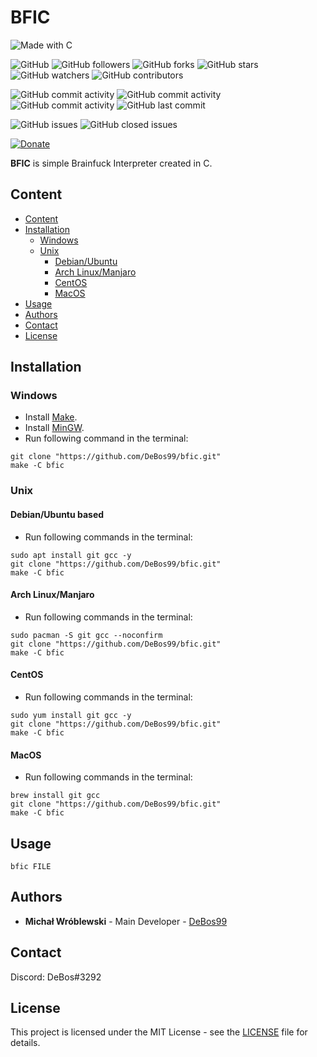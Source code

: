 # BFIC

![Made with C](https://img.shields.io/badge/made%20with-c-0.svg?color=cc2020&labelColor=ff3030&logo=data%3Aimage%2Fsvg%2Bxml%3Bbase64%2CPHN2ZyB4bWxucz0iaHR0cDovL3d3dy53My5vcmcvMjAwMC9zdmciIHZpZXdCb3g9IjAgMCAxMjggMTI4Ij48cGF0aCBmaWxsPSIjNjU5QUQzIiBkPSJNMTE1IDMxTDY3IDNsLTMtMS0zIDEtNDggMjhjLTIgMS0zIDMtMyA1djU2bDEgMyAxMDctNjItMy0yeiIvPjxwYXRoIGZpbGw9IiMwMzU5OUMiIGQ9Ik0xMSA5NWwyIDIgNDggMjggMyAxIDMtMSA0OC0yOGMyLTEgMy0zIDMtNVYzNmwtMS0zTDExIDk1eiIvPjxwYXRoIGZpbGw9IiNmZmYiIGQ9Ik04NSA3NmEyNSAyNSAwIDEgMSAwLTI0bDEzLTdhNDAgNDAgMCAxIDAgMCAzOWwtMTMtOHoiLz48L3N2Zz4%3D&style=for-the-badge)

![GitHub](https://img.shields.io/github/license/DeBos99/bfic.svg?color=2020cc&labelColor=5050ff&style=for-the-badge)
![GitHub followers](https://img.shields.io/github/followers/DeBos99.svg?color=2020cc&labelColor=5050ff&style=for-the-badge)
![GitHub forks](https://img.shields.io/github/forks/DeBos99/bfic.svg?color=2020cc&labelColor=5050ff&style=for-the-badge)
![GitHub stars](https://img.shields.io/github/stars/DeBos99/bfic.svg?color=2020cc&labelColor=5050ff&style=for-the-badge)
![GitHub watchers](https://img.shields.io/github/watchers/DeBos99/bfic.svg?color=2020cc&labelColor=5050ff&style=for-the-badge)
![GitHub contributors](https://img.shields.io/github/contributors/DeBos99/bfic.svg?color=2020cc&labelColor=5050ff&style=for-the-badge)

![GitHub commit activity](https://img.shields.io/github/commit-activity/w/DeBos99/bfic.svg?color=ffaa00&labelColor=ffaa30&style=for-the-badge)
![GitHub commit activity](https://img.shields.io/github/commit-activity/m/DeBos99/bfic.svg?color=ffaa00&labelColor=ffaa30&style=for-the-badge)
![GitHub commit activity](https://img.shields.io/github/commit-activity/y/DeBos99/bfic.svg?color=ffaa00&labelColor=ffaa30&style=for-the-badge)
![GitHub last commit](https://img.shields.io/github/last-commit/DeBos99/bfic.svg?color=ffaa00&labelColor=ffaa30&style=for-the-badge)

![GitHub issues](https://img.shields.io/github/issues-raw/DeBos99/bfic.svg?color=cc2020&labelColor=ff3030&style=for-the-badge)
![GitHub closed issues](https://img.shields.io/github/issues-closed-raw/DeBos99/bfic.svg?color=10aa10&labelColor=30ff30&style=for-the-badge)

[![Donate](https://www.paypalobjects.com/en_US/i/btn/btn_donateCC_LG.gif)](https://www.paypal.com/cgi-bin/webscr?cmd=_s-xclick&hosted_button_id=NH8JV53DSVDMY)

**BFIC** is simple Brainfuck Interpreter created in C.

## Content

- [Content](#content)
- [Installation](#installation)
  - [Windows](#windows)
  - [Unix](#unix)
    - [Debian/Ubuntu](#apt)
    - [Arch Linux/Manjaro](#pacman)
    - [CentOS](#yum)
    - [MacOS](#homebrew)
- [Usage](#usage)
- [Authors](#authors)
- [Contact](#contact)
- [License](#license)

## Installation

### Windows

* Install [Make](http://gnuwin32.sourceforge.net/packages/make.htm).
* Install [MinGW](https://sourceforge.net/projects/mingw-w64/files/latest/download).
* Run following command in the terminal:
```
git clone "https://github.com/DeBos99/bfic.git"
make -C bfic
```

### Unix

#### <a name="APT">Debian/Ubuntu based

* Run following commands in the terminal:
```
sudo apt install git gcc -y
git clone "https://github.com/DeBos99/bfic.git"
make -C bfic
```

#### <a name="Pacman">Arch Linux/Manjaro

* Run following commands in the terminal:
```
sudo pacman -S git gcc --noconfirm
git clone "https://github.com/DeBos99/bfic.git"
make -C bfic
```

#### <a name="YUM">CentOS

* Run following commands in the terminal:
```
sudo yum install git gcc -y
git clone "https://github.com/DeBos99/bfic.git"
make -C bfic
```

#### <a name="Homebrew">MacOS

* Run following commands in the terminal:
```
brew install git gcc
git clone "https://github.com/DeBos99/bfic.git"
make -C bfic
```

## Usage

`bfic FILE`

## Authors

* **Michał Wróblewski** - Main Developer - [DeBos99](https://github.com/DeBos99)

## Contact

Discord: DeBos#3292

## License

This project is licensed under the MIT License - see the [LICENSE](LICENSE) file for details.
